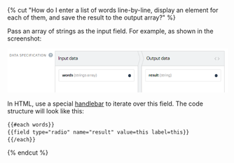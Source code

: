 {% cut "How do I enter a list of words line-by-line, display an element for each of them, and save the result to the output array?" %}

Pass an array of strings as the input field. For example, as shown in the screenshot:

![](../../../../guide/_images/troubleshooting/array-each-words.png)

In HTML, use a special [handlebar](../../../concepts/t-components/handlebars.md) to iterate over this field. The code structure will look like this:

```html
{{#each words}}
{{field type="radio" name="result" value=this label=this}}
{{/each}}
```

{% endcut %}